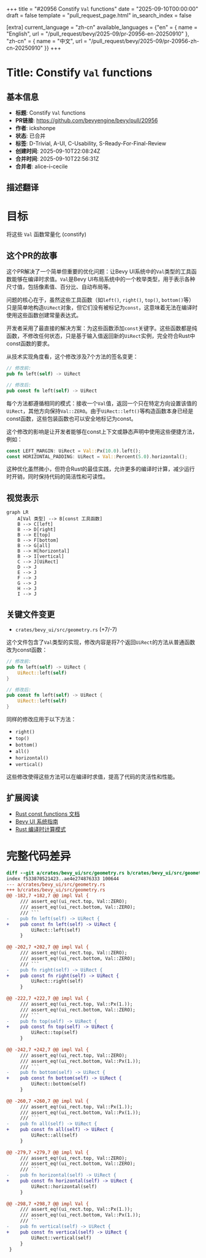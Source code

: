 +++
title = "#20956 Constify `Val` functions"
date = "2025-09-10T00:00:00"
draft = false
template = "pull_request_page.html"
in_search_index = false

[extra]
current_language = "zh-cn"
available_languages = {"en" = { name = "English", url = "/pull_request/bevy/2025-09/pr-20956-en-20250910" }, "zh-cn" = { name = "中文", url = "/pull_request/bevy/2025-09/pr-20956-zh-cn-20250910" }}
+++

# Title: Constify `Val` functions

## 基本信息
- **标题**: Constify `Val` functions
- **PR链接**: https://github.com/bevyengine/bevy/pull/20956  
- **作者**: ickshonpe
- **状态**: 已合并
- **标签**: D-Trivial, A-UI, C-Usability, S-Ready-For-Final-Review
- **创建时间**: 2025-09-10T22:08:24Z
- **合并时间**: 2025-09-10T22:56:31Z
- **合并者**: alice-i-cecile

## 描述翻译
# 目标

将这些 `Val` 函数常量化 (constify)

## 这个PR的故事

这个PR解决了一个简单但重要的优化问题：让Bevy UI系统中的`Val`类型的工具函数能够在编译时求值。`Val`是Bevy UI布局系统中的一个枚举类型，用于表示各种尺寸值，包括像素值、百分比、自动布局等。

问题的核心在于，虽然这些工具函数（如`left()`, `right()`, `top()`, `bottom()`等）只是简单地构造`UiRect`对象，但它们没有被标记为`const`，这意味着无法在编译时使用这些函数创建常量表达式。

开发者采用了最直接的解决方案：为这些函数添加`const`关键字。这些函数都是纯函数，不修改任何状态，只是基于输入值返回新的`UiRect`实例，完全符合Rust中const函数的要求。

从技术实现角度看，这个修改涉及7个方法的签名变更：

```rust
// 修改前:
pub fn left(self) -> UiRect

// 修改后:  
pub const fn left(self) -> UiRect
```

每个方法都遵循相同的模式：接收一个`Val`值，返回一个只在特定方向设置该值的`UiRect`，其他方向保持`Val::ZERO`。由于`UiRect::left()`等构造函数本身已经是const函数，这些包装函数也可以安全地标记为const。

这个修改的影响是让开发者能够在const上下文或静态声明中使用这些便捷方法，例如：

```rust
const LEFT_MARGIN: UiRect = Val::Px(10.0).left();
const HORIZONTAL_PADDING: UiRect = Val::Percent(5.0).horizontal();
```

这种优化虽然微小，但符合Rust的最佳实践，允许更多的编译时计算，减少运行时开销，同时保持代码的简洁性和可读性。

## 视觉表示

```mermaid
graph LR
    A[Val 类型] --> B[const 工具函数]
    B --> C[left]
    B --> D[right] 
    B --> E[top]
    B --> F[bottom]
    B --> G[all]
    B --> H[horizontal]
    B --> I[vertical]
    C --> J[UiRect]
    D --> J
    E --> J
    F --> J
    G --> J
    H --> J
    I --> J
```

## 关键文件变更

- `crates/bevy_ui/src/geometry.rs` (+7/-7)

这个文件包含了`Val`类型的实现，修改内容是将7个返回`UiRect`的方法从普通函数改为const函数：

```rust
// 修改前:
pub fn left(self) -> UiRect {
    UiRect::left(self)
}

// 修改后:
pub const fn left(self) -> UiRect {
    UiRect::left(self)
}
```

同样的修改应用于以下方法：
- `right()`
- `top()` 
- `bottom()`
- `all()`
- `horizontal()`
- `vertical()`

这些修改使得这些方法可以在编译时求值，提高了代码的灵活性和性能。

## 扩展阅读

- [Rust const functions 文档](https://doc.rust-lang.org/reference/const_eval.html)
- [Bevy UI 系统指南](https://bevy-cheatbook.github.io/ui.html)
- [Rust 编译时计算模式](https://doc.rust-lang.org/std/keyword.const.html)

# 完整代码差异

```diff
diff --git a/crates/bevy_ui/src/geometry.rs b/crates/bevy_ui/src/geometry.rs
index f533870521423..ae4e274876333 100644
--- a/crates/bevy_ui/src/geometry.rs
+++ b/crates/bevy_ui/src/geometry.rs
@@ -182,7 +182,7 @@ impl Val {
     /// assert_eq!(ui_rect.top, Val::ZERO);
     /// assert_eq!(ui_rect.bottom, Val::ZERO);
     /// ```
-    pub fn left(self) -> UiRect {
+    pub const fn left(self) -> UiRect {
         UiRect::left(self)
     }
 
@@ -202,7 +202,7 @@ impl Val {
     /// assert_eq!(ui_rect.top, Val::ZERO);
     /// assert_eq!(ui_rect.bottom, Val::ZERO);
     /// ```
-    pub fn right(self) -> UiRect {
+    pub const fn right(self) -> UiRect {
         UiRect::right(self)
     }
 
@@ -222,7 +222,7 @@ impl Val {
     /// assert_eq!(ui_rect.top, Val::Px(1.));
     /// assert_eq!(ui_rect.bottom, Val::ZERO);
     /// ```
-    pub fn top(self) -> UiRect {
+    pub const fn top(self) -> UiRect {
         UiRect::top(self)
     }
 
@@ -242,7 +242,7 @@ impl Val {
     /// assert_eq!(ui_rect.top, Val::ZERO);
     /// assert_eq!(ui_rect.bottom, Val::Px(1.));
     /// ```
-    pub fn bottom(self) -> UiRect {
+    pub const fn bottom(self) -> UiRect {
         UiRect::bottom(self)
     }
 
@@ -260,7 +260,7 @@ impl Val {
     /// assert_eq!(ui_rect.top, Val::Px(1.));
     /// assert_eq!(ui_rect.bottom, Val::Px(1.));
     /// ```
-    pub fn all(self) -> UiRect {
+    pub const fn all(self) -> UiRect {
         UiRect::all(self)
     }
 
@@ -279,7 +279,7 @@ impl Val {
     /// assert_eq!(ui_rect.top, Val::ZERO);
     /// assert_eq!(ui_rect.bottom, Val::ZERO);
     /// ```
-    pub fn horizontal(self) -> UiRect {
+    pub const fn horizontal(self) -> UiRect {
         UiRect::horizontal(self)
     }
 
@@ -298,7 +298,7 @@ impl Val {
     /// assert_eq!(ui_rect.top, Val::Px(1.));
     /// assert_eq!(ui_rect.bottom, Val::Px(1.));
     /// ```
-    pub fn vertical(self) -> UiRect {
+    pub const fn vertical(self) -> UiRect {
         UiRect::vertical(self)
     }
 }
```